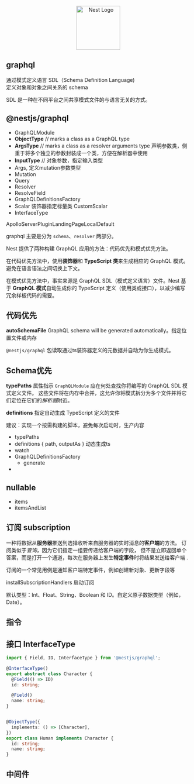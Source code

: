 <p align="center">
  <a href="http://nestjs.com/" target="blank"><img src="https://nestjs.com/img/logo-small.svg" width="120" alt="Nest Logo" /></a>
</p>

## graphql
通过模式定义语言 SDL（Schema Definition Language)     
定义对象和对象之间关系的 schema

SDL 是一种在不同平台之间共享模式文件的与语言无关的方式。

## @nestjs/graphql
- GraphQLModule
- **ObjectType** // marks a class as a GraphQL type
- **ArgsType** // marks a class as a resolver arguments type 声明参数类，侧重于将多个独立的参数封装成一个类，方便在解析器中使用
- **InputType** // 对象参数，指定输入类型
- Args, 定义mutation参数类型
- Mutation
- Query
- Resolver
- ResolveField
- GraphQLDefinitionsFactory
- Scalar 装饰器指定标量类 CustomScalar
- InterfaceType 

ApolloServerPluginLandingPageLocalDefault

graphql 主要是分为 `schema`、`resolver` 两部分。

Nest 提供了两种构建 GraphQL 应用的方法：代码优先和模式优先方法。

在代码优先方法中，使用**装饰器**和 **TypeScript 类**来生成相应的 GraphQL 模式。避免在语言语法之间切换上下文。

在模式优先方法中，事实来源是 GraphQL SDL（模式定义语言）文件。Nest 基于 **GraphQL 模式**自动生成你的 TypeScript 定义（使用类或接口），以减少编写冗余样板代码的需要。

## 代码优先
**autoSchemaFile** GraphQL schema will be generated automatically。指定位置文件或内存

`@nestjs/graphql` 包读取通过ts装饰器定义的元数据并自动为你生成模式。

## Schema优先
**typePaths** 属性指示 `GraphQLModule` 应在何处查找你将编写的 GraphQL SDL 模式定义文件。
这些文件将在内存中合并，这允许你将模式拆分为多个文件并将它们定位在它们的*解析器*附近。

**definitions** 指定自动生成 TypeScript 定义的文件

建议：实现一个按需构建的脚本，避免每次启动时，生产内容

- typePaths
- definitions { path, outputAs } 动态生成ts
- watch
- GraphQLDefinitionsFactory 
  - generate
- 

## nullable
- items
- itemsAndList

## 订阅 subscription

一种将数据从**服务器**推送到选择收听来自服务器的实时消息的**客户端**的方法。
订阅类似于*查询*，因为它们指定一组要传递给客户端的字段，
但不是立即返回单个答案，而是打开一个通道，每次在服务器上发生**特定事件**时将结果发送给客户端 .

订阅的一个常见用例是通知客户端特定事件，例如创建新对象、更新字段等

installSubscriptionHandlers 启动订阅

默认类型：Int、Float、String、Boolean 和 ID。自定义原子数据类型（例如，Date）。

## 指令

## 接口 InterfaceType

```ts
import { Field, ID, InterfaceType } from '@nestjs/graphql';

@InterfaceType()
export abstract class Character {
  @Field(() => ID)
  id: string;

  @Field()
  name: string;
}


@ObjectType({
  implements: () => [Character],
})
export class Human implements Character {
  id: string;
  name: string;
}
```

## 中间件


















